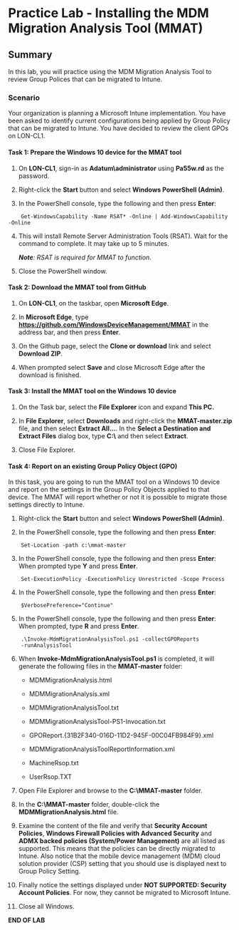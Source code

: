# Practice Lab - Installing the MDM Migration Analysis Tool (MMAT)

## Summary

In this lab, you will practice using the MDM Migration Analysis Tool to review Group Polices that can be migrated to Intune.

### Scenario

Your organization is planning a Microsoft Intune implementation. You have been asked to identify current configurations being applied by Group Policy that can be migrated to Intune. You have decided to review the client GPOs on LON-CL1.

#### Task 1: Prepare the Windows 10 device for the MMAT tool

1.  On **LON-CL1**, sign-in as **Adatum\\administrator** using **Pa55w.rd** as
    the password.

2.  Right-click the **Start** button and select **Windows PowerShell (Admin)**.

3.  In the PowerShell console, type the following and then press **Enter**:
```
    Get-WindowsCapability -Name RSAT* -Online | Add-WindowsCapability -Online

```
4.  This will install Remote Server Administration Tools (RSAT). Wait for the
    command to complete. It may take up to 5 minutes. 

    _**Note**: RSAT is required for MMAT to function._

5.  Close the PowerShell window.

#### Task 2: Download the MMAT tool from GitHub

1.  On **LON-CL1**, on the taskbar, open **Microsoft Edge**.

2.  In **Microsoft Edge**, type **https://github.com/WindowsDeviceManagement/MMAT**
    in the address bar, and then press **Enter**.

3.  On the Github page, select the **Clone or download** link and select
    **Download ZIP**.

4.  When prompted select **Save** and close Microsoft Edge after the download is finished.

#### Task 3: Install the MMAT tool on the Windows 10 device

1.  On the Task bar, select the **File Explorer** icon and expand **This PC.**

2.  In **File Explorer**, select **Downloads** and right-click the
    **MMAT-master.zip** file, and then select **Extract All...**. In the **Select a
    Destination and Extract Files** dialog box, type **C:\\** and then select
    **Extract**.

3.  Close File Explorer.

#### Task 4: Report on an existing Group Policy Object (GPO)

In this task, you are going to run the MMAT tool on a Windows 10 device and
report on the settings in the Group Policy Objects applied to that device. The
MMAT will report whether or not it is possible to migrate those settings
directly to Intune.

1.  Right-click the **Start** button and select **Windows PowerShell (Admin)**.

2.  In the PowerShell console, type the following and then press **Enter**:
```
    Set-Location -path c:\mmat-master

```
3.  In the PowerShell console, type the following and then press **Enter**:
    When prompted type **Y** and press **Enter**.
```
    Set-ExecutionPolicy -ExecutionPolicy Unrestricted -Scope Process

```
4.  In the PowerShell console, type the following and then press **Enter**:
```
    $VerbosePreference="Continue"

```
5.  In the PowerShell console, type the following and then press **Enter**:
    When prompted, type **R** and press **Enter**. 
```
    .\Invoke-MdmMigrationAnalysisTool.ps1 -collectGPOReports
    -runAnalysisTool

```     
6.  When **Invoke-MdmMigrationAnalysisTool.ps1** is completed, it will generate
    the following files in the **MMAT-master** folder:

    -   MDMMigrationAnalysis.html

    -   MDMMigrationAnalysis.xml

    -   MDMMigrationAnalysisTool.txt

    -   MDMMigrationAnalysisTool-PS1-Invocation.txt

    -   GPOReport.{31B2F340-016D-11D2-945F-00C04FB984F9}.xml

    -   MDMMigrationAnalysisToolReportInformation.xml

    -   MachineRsop.txt

    -   UserRsop.TXT

7.  Open File Explorer and browse to the **C:\\MMAT-master** folder.

8.  In the **C:\\MMAT-master** folder, double-click the
    **MDMMigrationAnalysis.html** file.

9.  Examine the content of the file and verify that **Security Account
    Policies**, **Windows Firewall Policies with Advanced Security** and **ADMX
    backed policies (System/Power Management)** are all listed as supported.
    This means that the policies can be directly migrated to Intune. Also notice
    that the mobile device management (MDM) cloud solution provider (CSP)
    setting that you should use is displayed next to Group Policy Setting.

10. Finally notice the settings displayed under **NOT SUPPORTED: Security
    Account Policies**. For now, they cannot be migrated to Microsoft Intune.

11.  Close all Windows.

**END OF LAB**